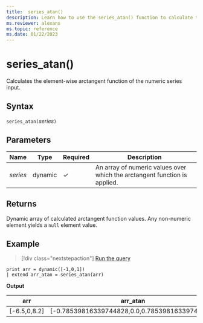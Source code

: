 ```yaml
---
title:  series_atan()
description: Learn how to use the series_atan() function to calculate the element-wise arctangent of the numeric series input.
ms.reviewer: alexans
ms.topic: reference
ms.date: 01/22/2023
---
```

# series_atan()

Calculates the element-wise arctangent function of the numeric series input.

## Syntax

`series_atan(`*series*`)`

## Parameters

| Name | Type | Required | Description |
|--|--|--|--|
| *series* | dynamic | &check; | An array of numeric values over which the arctangent function is applied. |

## Returns

Dynamic array of calculated arctangent function values. Any non-numeric element yields a `null` element value.

## Example

> [!div class="nextstepaction"]
> <a href="https://dataexplorer.azure.com/clusters/help/databases/Samples?query=H4sIAAAAAAAAAysoyswrUUgsKlKwVUipzEvMzUzWiNY11DHQMYzV5KpRSK0oSc1LASmITyxJzAOqKk4tykwtBvM0gMKaAKvO/bxCAAAA" target="_blank">Run the query</a>

```kusto
print arr = dynamic([-1,0,1])
| extend arr_atan = series_atan(arr)
```

**Output**

|arr|arr_atan|
|---|---|
|[-6.5,0,8.2]|[-0.78539816339744828,0.0,0.78539816339744828]|
